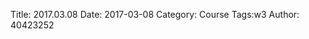 Title: 2017.03.08
Date: 2017-03-08
Category: Course
Tags:w3
Author: 40423252

<!-- PELICAN_END_SUMMARY -->
